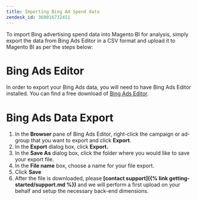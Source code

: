 ```yaml
---
title: Importing Bing Ad Spend data
zendesk_id: 360016732451
---
```


To import Bing advertising spend data into Magento BI for analysis, simply export the data from Bing Ads Editor in a CSV format and upload it to Magento BI as per the steps below:

# Bing Ads Editor

In order to export your Bing Ads data, you will need to have Bing Ads Editor installed. You can find a free download of [Bing Ads Editor](https://advertise.bingads.microsoft.com/en-us/bingads-editor).

# Bing Ads Data Export

1. In the **Browser** pane of Bing Ads Editor, right-click the campaign or ad-group that you want to export and click **Export**.
1. In the **Export** dialog box, click **Export.**
1. In the **Save As** dialog box, click the folder where you would like to save your export file.
1. In the **File name** box, choose a name for your file export.
1. Click **Save**
1. After the file is downloaded, please **[contact support]({% link getting-started/support.md %})** and we will perform a first upload on your behalf and setup the necessary back-end dimensions.
